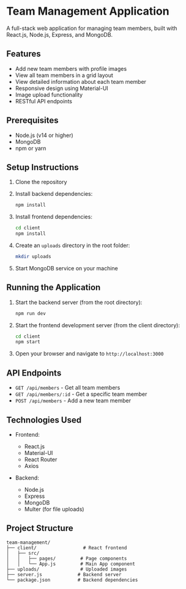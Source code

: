 # Team Management Application

A full-stack web application for managing team members, built with React.js, Node.js, Express, and MongoDB.

## Features

- Add new team members with profile images
- View all team members in a grid layout
- View detailed information about each team member
- Responsive design using Material-UI
- Image upload functionality
- RESTful API endpoints

## Prerequisites

- Node.js (v14 or higher)
- MongoDB
- npm or yarn

## Setup Instructions

1. Clone the repository
2. Install backend dependencies:
   ```bash
   npm install
   ```

3. Install frontend dependencies:
   ```bash
   cd client
   npm install
   ```

4. Create an `uploads` directory in the root folder:
   ```bash
   mkdir uploads
   ```

5. Start MongoDB service on your machine

## Running the Application

1. Start the backend server (from the root directory):
   ```bash
   npm run dev
   ```

2. Start the frontend development server (from the client directory):
   ```bash
   cd client
   npm start
   ```

3. Open your browser and navigate to `http://localhost:3000`

## API Endpoints

- `GET /api/members` - Get all team members
- `GET /api/members/:id` - Get a specific team member
- `POST /api/members` - Add a new team member

## Technologies Used

- Frontend:
  - React.js
  - Material-UI
  - React Router
  - Axios

- Backend:
  - Node.js
  - Express
  - MongoDB
  - Multer (for file uploads)

## Project Structure

```
team-management/
├── client/                 # React frontend
│   ├── src/
│   │   ├── pages/         # Page components
│   │   └── App.js         # Main App component
├── uploads/               # Uploaded images
├── server.js             # Backend server
└── package.json          # Backend dependencies
``` 